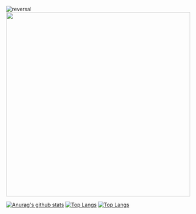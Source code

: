 ![reversal](https://capsule-render.vercel.app/api?height=200&type=waving&reversal=true&color=gradient&text=Mirim%20Sunwoo!)
<img src="https://user-images.githubusercontent.com/73941301/127765225-aea8418c-1a83-41bf-aee9-4292a0fe42f8.png" width="500">

[![Anurag's github stats](https://github-readme-stats.vercel.app/api?username=mirimSunwoo)](https://github.com/anuraghazra/github-readme-stats)
[![Top Langs](https://github-readme-stats.vercel.app/api/top-langs/?username=mirimSunwoo)](https://github.com/anuraghazra/github-readme-stats)
[![Top Langs](https://github-readme-stats.vercel.app/api/top-langs/?username=mirimSunwoo&langs_count=8)](https://github.com/anuraghazra/github-readme-stats)
